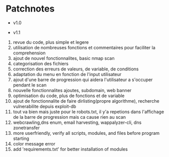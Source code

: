 # Patchnotes

- v1.0

- v1.1
1. revue du code, plus simple et legere
2. utilisation de nombreuses fonctions et commentaires pour faciliter la comprehension
3. ajout de nouvel fonctionnalites, basic nmap scan
4. categorisation des fichiers
5. correction des erreurs de valeurs, de variable, de conditions
6. adaptation du menu en fonction de l'input utilisateur
7. ajout d'une barre de progression qui aidera l'utilisateur a s'occuper pendant le scan
8. nouvelle fonctionnalites ajoutes, subdomain, web banner
9. optimisation du code, plus de fonctions et de variable
10. ajout de fonctionnalite de faire dirlisting(propre algorithme), recherche vulnerabilite depuis exploit-db
11. tout va bien mais juste pour le robots.txt, il y'a repetions dans l'affichage de la barre de progression mais ca cause rien au scan
12. webcrawling,dns enum, email harvesting, wappalyzer-cli, dns zonetransfer
13. more userfriendly, verify all scripts, modules, and files before program starting
14. color message error
15. add 'requirements.txt' for better installation of modules
